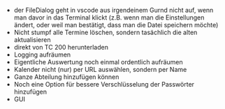 - der FileDialog geht in vscode aus irgendeinem Gurnd nicht auf, wenn man davor in das Terminal klickt (z.B. wenn man die Einstellungen ändert, oder weil man bestätigt, dass man die Datei speichern möchte)
- Nicht stumpf alle Termine löschen, sondern tasächlich die alten aktualisieren
- direkt von TC 200 herunterladen
- Logging aufräumen
- Eigentliche Auswertung noch einmal ordentlich aufräumen
- Kalender nicht (nur) per URL auswählen, sondern per Name
- Ganze Abteilung hinzufügen können
- Noch eine Option für bessere Verschlüsselung der Passwörter hinzufügen
- GUI